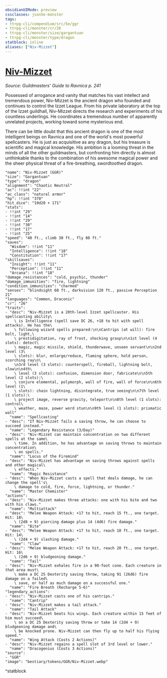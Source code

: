 ```yaml
---
obsidianUIMode: preview
cssclasses: json5e-monster
tags:
- ttrpg-cli/compendium/src/5e/ggr
- ttrpg-cli/monster/cr/26
- ttrpg-cli/monster/size/gargantuan
- ttrpg-cli/monster/type/dragon
statblock: inline
aliases: ["Niv-Mizzet"]
---
```

# [Niv-Mizzet](3-Compendium\CLI\bestiary\npc/niv-mizzet-ggr.md)
*Source: Guildmasters' Guide to Ravnica p. 241*  

Possessed of arrogance and vanity that matches his vast intellect and tremendous power, Niv-Mizzet is the ancient dragon who founded and continues to control the Izzet League. From his private laboratory at the top of the Izzet guildhall, Niv-Mizzet directs the research and experiments of his countless underlings. He coordinates a tremendous number of apparently unrelated projects, working toward some mysterious end.

There can be little doubt that this ancient dragon is one of the most intelligent beings on Ravnica and one of the world's most powerful spellcasters. He is just as acquisitive as any dragon, but his treasure is scientific and magical knowledge. His ambition is a looming threat in the minds of all the other guildmasters, but confronting him directly is almost unthinkable thanks to the combination of his awesome magical power and the sheer physical threat of a fire-breathing, swordtoothed dragon.

```statblock
"name": "Niv-Mizzet (GGR)"
"size": "Gargantuan"
"type": "dragon"
"alignment": "Chaotic Neutral"
"ac": !!int "22"
"ac_class": "natural armor"
"hp": !!int "370"
"hit_dice": "19d20 + 171"
"stats":
- !!int "29"
- !!int "14"
- !!int "29"
- !!int "30"
- !!int "17"
- !!int "25"
"speed": "40 ft., climb 30 ft., fly 80 ft."
"saves":
  "Wisdom": !!int "11"
  "Intelligence": !!int "18"
  "Constitution": !!int "17"
"skillsaves":
  "Insight": !!int "11"
  "Perception": !!int "11"
  "Arcana": !!int "18"
"damage_resistances": "cold, psychic, thunder"
"damage_immunities": "fire, lightning"
"condition_immunities": "charmed"
"senses": "blindsight 60 ft., darkvision 120 ft., passive Perception 21"
"languages": "Common, Draconic"
"cr": "26"
"traits":
- "desc": "Niv-Mizzet is a 20th-level Izzet spellcaster. His spellcasting ability\
    \ is Intelligence (spell save DC 26, +18 to hit with spell attacks). He has the\
    \ following wizard spells prepared:\n\nCantrips (at will): fire bolt, light,\
    \ prestidigitation, ray of frost, shocking grasp\n\n1st level (4 slots): detect\
    \ magic, magic missile, shield, thunderwave, unseen servant\n\n2nd level (3\
    \ slots): blur, enlarge/reduce, flaming sphere, hold person, scorching ray\n\
    \n3rd level (3 slots): counterspell, fireball, lightning bolt, slow\n\n4th\
    \ level (3 slots): confusion, dimension door, fabricate\n\n5th level (2 slots):\
    \ conjure elemental, polymorph, wall of fire, wall of force\n\n6th level (1\
    \ slots): chain lightning, disintegrate, true seeing\n\n7th level (1 slots):\
    \ project image, reverse gravity, teleport\n\n8th level (1 slots): control\
    \ weather, maze, power word stun\n\n9th level (1 slots): prismatic wall"
  "name": "Spellcasting"
- "desc": "If Niv-Mizzet fails a saving throw, he can choose to succeed instead."
  "name": "Legendary Resistance (3/Day)"
- "desc": "Niv-Mizzet can maintain concentration on two different spells at the same\
    \ time. In addition, he has advantage on saving throws to maintain concentration\
    \ on spells."
  "name": "Locus of the Firemind"
- "desc": "Niv-Mizzet has advantage on saving throws against spells and other magical\
    \ effects."
  "name": "Magic Resistance"
- "desc": "When Niv-Mizzet casts a spell that deals damage, he can change the spell's\
    \ damage to cold, fire, force, lightning, or thunder."
  "name": "Master Chemister"
"actions":
- "desc": "Niv-Mizzet makes three attacks: one with his bite and two with his claws."
  "name": "Multiattack"
- "desc": "Melee Weapon Attack: +17 to hit, reach 15 ft., one target. Hit: 18\
    \ (2d8 + 9) piercing damage plus 14 (4d6) fire damage."
  "name": "Bite"
- "desc": "Melee Weapon Attack: +17 to hit, reach 10 ft., one target. Hit: 14\
    \ (2d4 + 9) slashing damage."
  "name": "Claw"
- "desc": "Melee Weapon Attack: +17 to hit, reach 20 ft., one target. Hit: 16\
    \ (2d6 + 9) bludgeoning damage."
  "name": "Tail"
- "desc": "Niv-Mizzet exhales fire in a 90-foot cone. Each creature in that area must\
    \ make a DC 25 Dexterity saving throw, taking 91 (26d6) fire damage on a failed\
    \ save, or half as much damage on a successful one."
  "name": "Fire Breath (Recharge 5-6)"
"legendary_actions":
- "desc": "Niv-Mizzet casts one of his cantrips."
  "name": "Cantrip"
- "desc": "Niv-Mizzet makes a tail attack."
  "name": "Tail Attack"
- "desc": "Niv-Mizzet beats his wings. Each creature within 15 feet of him must succeed\
    \ on a DC 25 Dexterity saving throw or take 14 (2d4 + 9) bludgeoning damage and\
    \ be knocked prone. Niv-Mizzet can then fly up to half his flying speed."
  "name": "Wing Attack (Costs 2 Actions)"
- "desc": "Niv-Mizzet regains a spell slot of 3rd level or lower."
  "name": "Dracogenius (Costs 3 Actions)"
"source":
- "GGR"
"image": "bestiary/tokens/GGR/Niv-Mizzet.webp"
```
^statblock